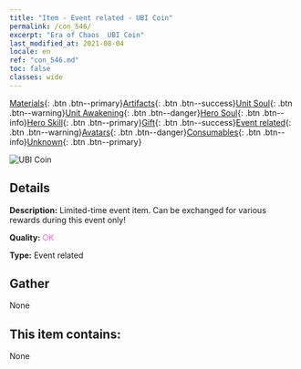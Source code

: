 ```yaml
---
title: "Item - Event related - UBI Coin"
permalink: /con_546/
excerpt: "Era of Chaos  UBI Coin"
last_modified_at: 2021-08-04
locale: en
ref: "con_546.md"
toc: false
classes: wide
---
```

 [Materials](/Items/){: .btn .btn--primary}[Artifacts](/Items/Artifacts/){: .btn .btn--success}[Unit Soul](/Items/UnitSoul/){: .btn .btn--warning}[Unit Awakening](/Items/UnitAwakening/){: .btn .btn--danger}[Hero Soul](/Items/HeroSoul/){: .btn .btn--info}[Hero Skill](/Items/HeroSkill/){: .btn .btn--primary}[Gift](/Items/Gift/){: .btn .btn--success}[Event related](/Items/Events/){: .btn .btn--warning}[Avatars](/Items/Avatars/){: .btn .btn--danger}[Consumables](/Items/Consumables/){: .btn .btn--info}[Unknown](/Items/Unknown/){: .btn .btn--primary}

 ![UBI Coin](/images/t/i_10032.png)

## Details
 **Description:** Limited-time event item. Can be exchanged for various rewards during this event only!

 **Quality:** <span style="color: #DA70D6">OK</span>

 **Type:** Event related

## Gather

  None

## This item contains:

  None

